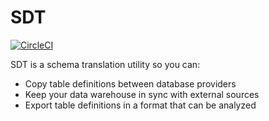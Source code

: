 # SDT

[![CircleCI](https://circleci.com/gh/sensiblehq/sdt.svg?style=svg)](https://circleci.com/gh/sensiblehq/sdt)

SDT is a schema translation utility so you can:

- Copy table definitions between database providers
- Keep your data warehouse in sync with external sources
- Export table definitions in a format that can be analyzed
